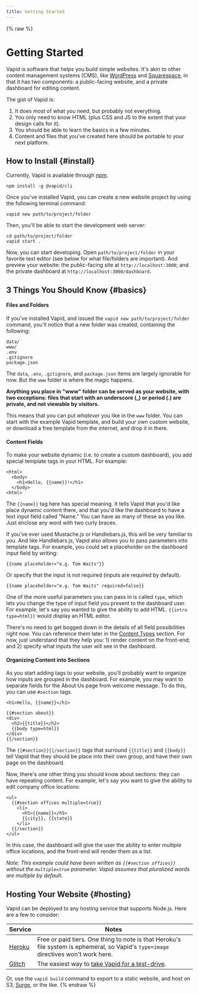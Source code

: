 ```yaml
---
title: Getting Started
---
```

{% raw %}
# Getting Started

Vapid is software that helps you build simple websites. It's akin to other content management systems (CMS), like [WordPress](https://wordpress.org/) and [Squarespace](https://www.squarespace.com/), in that it has two components: a public-facing website, and a private dashboard for editing content.

The gist of Vapid is:

1. It does _most_ of what you need, but probably not everything.
2. You only need to know HTML (plus CSS and JS to the extent that your design calls for it).
3. You should be able to learn the basics in a few minutes.
4. Content and files that you've created here should be portable to your next platform.

## How to Install {#install}

Currently, Vapid is available through [npm](https://www.npmjs.com/).

```
npm install -g @vapid/cli
```

Once you've installed Vapid, you can create a new website project by using the following terminal command:

```
vapid new path/to/project/folder
```

Then, you'll be able to start the development web server:

```
cd path/to/project/folder
vapid start .
```

Now, you can start developing. Open `path/to/project/folder` in your favorite text editor (see below for what file/folders are important). And preview your website: the public-facing site at `http://localhost:3000`; and the private dashboard at `http://localhost:3000/dashboard`.

## 3 Things You Should Know {#basics}

#### Files and Folders

If you've installed Vapid, and issued the `vapid new path/to/project/folder` command, you'll notice that a new folder was created, containing the following:

```
data/
www/
.env
.gitignore
package.json
```

The `data`, `.env`, `.gitignore`, and `package.json` items are largely ignorable for now. But the `www` folder is where the magic happens.

**Anything you place in "www" folder can be served as your website, with two exceptions: files that start with an underscore (_) or period (.) are private, and not viewable by visitors.**

This means that you can put _whatever_ you like in the `www` folder. You can start with the example Vapid template, and build your own custom website, or download a free template from the internet, and drop it in there.

#### Content Fields

To make your website dynamic (i.e. to create a custom dashboard), you add special template tags in your HTML. For example:

```
<html>
  <body>
    <h1>Hello, {{name}}!</h1>
  </body>
<html>
```

The `{{name}}` tag here has special meaning. It tells Vapid that you'd like place dynamic content there, and that you'd like the dashboard to have a text input field called "Name." You can have as many of these as you like. Just enclose any word with two curly braces.

If you've ever used Mustache.js or Handlebars.js, this will be very familiar to you. And like Handlebars.js, Vapid also allows you to pass parameters into template tags. For example, you could set a placeholder on the dashboard input field by writing:

```
{{name placeholder="e.g. Tom Waits"}}
```

Or specify that the input is not required (inputs are required by default).

```
{{name placeholder="e.g. Tom Waits" required=false}}
```

One of the more useful parameters you can pass in is called `type`, which lets you change the type of input field you present to the dashboard user. For example, let's say you wanted to give the ability to add HTML. `{{intro type=html}}` would display an HTML editor.

There's no need to get bogged down in the details of all field possibilities right now. You can reference them later in the [Content Types](/content-types) section. For now, just understand that they help you: 1) render content on the front-end; and 2) specify what inputs the user will see in the dashboard.

#### Organizing Content into Sections

As you start adding tags to your website, you'll probably want to organize how inputs are grouped in the dashboard. For example, you may want to separate fields for the About Us page from welcome message. To do this, you can use `#section` tags.

```
<h1>Hello, {{name}}</h1>

{{#section about}}
<div>
  <h2>{{title}}</h2>
  {{body type=html}}
</div>
{{/section}}
```

The `{{#section}}{{/section}}` tags that surround `{{title}}` and `{{body}}` tell Vapid that they should be place into their own group, and have their own page on the dashboard.

Now, there's one other thing you should know about sections: they can have repeating content. For example, let's say you want to give the ability to edit company office locations:

```
<ul>
  {{#section offices multiple=true}}
    <li>
      <h5>{{name}}</h5>
      {{city}}, {{state}}
    </li>
  {{/section}}
</ul>
```

In this case, the dashboard will give the user the ability to enter _multiple_ office locations, and the front-end will render them as a list.

_Note: This example could have been written as `{{#section offices}}` without the `multiple=true` parameter. Vapid assumes that pluralized words are multiple by default._

## Hosting Your Website {#hosting}

Vapid can be deployed to any hosting service that supports Node.js. Here are a few to consider:

<table class="ui striped table">
  <thead>
    <tr>
      <th>Service</th>
      <th>Notes</th>
    </tr>
  </thead>
  <tbody>
    <tr>
      <td><a href="https://heroku.com">Heroku</a></td>
      <td>Free or paid tiers. One thing to note is that Heroku's file system is ephemeral, so Vapid's <code>type=image</code> directives won't work here.</td>
    </tr>
    <tr>
      <td><a href="https://glitch.com">Glitch</a></td>
      <td>The easiest way to <a href="https://glitch.com/edit/#!/remix/vapid?SECRET_KEY=change-me">take Vapid for a test-drive</a>.</td>
    </tr>
  </tbody>
</table>

Or, use the `vapid build` command to export to a static website, and host on S3, [Surge](https://surge.sh/), or the like.
{% endraw %}